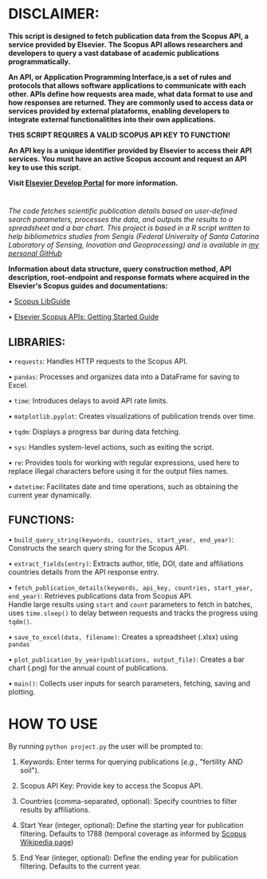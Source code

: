 # **DISCLAIMER:**

**This script is designed to fetch publication data from the Scopus API, a service provided by Elsevier.**
**The Scopus API allows researchers and developers to query a vast database of academic publications programmatically.**

**An API, or Application Programming Interface,is a set of rules and protocols that allows software applications to communicate with each other. APIs define how requests area made, what data format to use and how responses are returned. They are commonly used to access data or services provided by external plataforms, enabling developers to integrate external functionalitites into their own applications.**

**THIS SCRIPT REQUIRES A VALID SCOPUS API KEY TO FUNCTION!**

**An API key is a unique identifier provided by Elsevier to access their API services.**
**You must have an active Scopus account and request an API key to use this script.**

**Visit [Elsevier Develop Portal](https://dev.elsevier.com/sc_apis.html) for more information.**

#

*The code fetches scientific publication details based on user-defined search parameters, processes the data, and outputs the results to a spreadsheet and a bar chart. This project is based in a R script written to help bibliometrics studies from Sengis (Federal University of Santa Catarina Laboratory of Sensing, Inovation and Geoprocessing) and is available in [my personal GitHub](https://github.com/nxcxlxs/bibliometrics.)*

**Information about data structure, query construction method, API description, root-endpoint and response formats where acquired in the Elsevier's Scopus guides and documentations:**

• [Scopus LibGuide](https://elsevier.libguides.com/Scopus/topical-search)

• [Elsevier Scopus APIs: Getting Started Guide](https://dev.elsevier.com/guides/Scopus%20API%20Guide_V1_20230907.pdf)


## LIBRARIES:
• `requests`: Handles HTTP requests to the Scopus API.

• `pandas`: Processes and organizes data into a DataFrame for saving to Excel.

• `time`: Introduces delays to avoid API rate limits.

• `matplotlib.pyplot`: Creates visualizations of publication trends over time.

• `tqdm`: Displays a progress bar during data fetching.

• `sys`: Handles system-level actions, such as exiting the script.

• `re`: Provides tools for working with regular expressions, used here to replace illegal characters before using it for the output files names.

• `datetime`: Facilitates date and time operations, such as obtaining the current year dynamically.

## FUNCTIONS:
• `build_query_string(keywords, countries, start_year, end_year)`: Constructs the search query string for the Scopus API.

• `extract_fields(entry)`: Extracts author, title, DOI, date and affiliations countries details from the API response entry.

• `fetch_publication_details(keywords, api_key, countries, start_year, end_year)`: Retrieves publications data from Scopus API.<br>
Handle large results using `start` and `count` parameters to fetch in batches, uses `time.sleep()` to delay between requests and tracks the progress using `tqdm()`.

• `save_to_excel(data, filename)`: Creates a spreadsheet (.xlsx) using `pandas`

• `plot_publication_by_year(publications, output_file)`: Creates a bar chart (.png) for the annual count of publications.

• `main()`: Collects user inputs for search parameters, fetching, saving and plotting.<br>



# **HOW TO USE**

By running `python project.py` the user will be prompted to:

1. Keywords: Enter terms for querying publications (*e.g.*, "fertility AND soil").

2. Scopus API Key: Provide key to access the Scopus API.

3. Countries (comma-separated, optional): Specify countries to filter results by affiliations.

4. Start Year (integer, optional): Define the starting year for publication filtering. Defaults to 1788 (temporal coverage as informed by [Scopus Wikipedia page](https://en.wikipedia.org/wiki/Scopus))

5. End Year (integer, optional): Define the ending year for publication filtering. Defaults to the current year.
